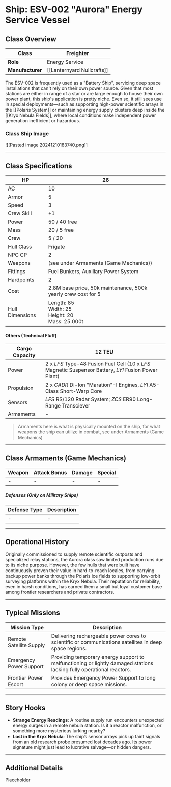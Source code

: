 # Ship: ESV-002 "Aurora" Energy Service Vessel

## Class Overview 

| **Class**        | Freighter                  |
| ---------------- | -------------------------- |
| **Role**         | Energy Service             |
| **Manufacturer** | [[Lanternyard Nullcrafts]] |

The ESV-002 is frequently used as a "Battery Ship", servicing deep space installations that can't rely on their own power source. Given that most stations are either in range of a star or are large enough to house their own power plant, this ship's application is pretty niche. Even so, it still sees use in special deployments—such as supporting high-power scientific arrays in the [[Polaris System]] or maintaining energy supply clusters deep inside the [[Kryx Nebula Fields]], where local conditions make independent power generation inefficient or hazardous.
### Class Ship Image

![[Pasted image 20241210183740.png]]

---

## Class Specifications 

| HP              | 26                                                            |
| --------------- | ------------------------------------------------------------- |
| AC              | 10                                                            |
| Armor           | 5                                                             |
| Speed           | 3                                                             |
| Crew Skill      | +1                                                            |
| Power           | 50 / 40 free                                                  |
| Mass            | 20 / 5 free                                                   |
| Crew            | 5 / 20                                                        |
| Hull Class      | Frigate                                                       |
| NPC CP          | 2                                                             |
| Weapons         | (see under Armaments (Game Mechanics))                        |
| Fittings        | Fuel Bunkers, Auxiliary Power System                          |
| Hardpoints      | 2                                                             |
| Cost            | 2.8M base price, 50k maintenance, 500k yearly crew cost for 5 |
| Hull Dimensions | Length: 85<br>Width: 25<br>Height: 20<br>Mass: 25.000t        |
#### Others (Technical Fluff)

| Cargo Capacity | 12 TEU                                                                                               |
| -------------- | ---------------------------------------------------------------------------------------------------- |
| Power          | 2 x _LFS_ Type-48 Fusion Fuel Cell (10 x _LFS_ Magnetic Suspensor Battery, _LYI_ Fusion Power Plant) |
| Propulsion     | 2 x _CADR_ Di-Ion "Maration"-I Engines, _LYI_ A5-Class Short-Warp Core                               |
| Sensors        | _LFS_ RS/120 Radar System; _ZCS_ ER90 Long-Range Transciever                                         |
| Armaments      | -                                                                                                    |
> Armaments here is what is physically mounted on the ship, for what weapons the ship can utilize in combat, see under Armaments (Game Mechanics)

---

## Class Armaments (Game Mechanics)

| **Weapon** | **Attack Bonus** | **Damage** | **Special** |
| ---------- | ---------------- | ---------- | ----------- |
| -          | -                | -          | -           |
##### Defenses (Only on Military Ships)

| **Defense Type** | **Description** |
| ---------------- | --------------- |
| -                | -               |

---

## Operational History 

Originally commissioned to supply remote scientific outposts and specialized relay stations, the Aurora class saw limited production runs due to its niche purpose. However, the few hulls that were built have continuously proven their value in hard-to-reach locales, from carrying backup power banks through the Polaris ice fields to supporting low-orbit surveying platforms within the Kryx Nebula. Their reputation for reliability, even in harsh conditions, has earned them a small but loyal customer base among frontier researchers and private contractors.

---

## Typical Missions 

| **Mission Type**        | **Description**                                                                                                      |
| ----------------------- | -------------------------------------------------------------------------------------------------------------------- |
| Remote Satellite Supply | Delivering rechargeable power cores to scientific or communications satellites in deep space regions.                |
| Emergency Power Support | Providing temporary energy support to malfunctioning or lightly damaged stations lacking fully operational reactors. |
| Frontier Power Escort   | Provides Emergency Power Support to long colony or deep space missions.                                              |

---

## Story Hooks 

- **Strange Energy Readings**: A routine supply run encounters unexpected energy surges in a remote nebula station. Is it a reactor malfunction, or something more mysterious lurking nearby?
- **Lost in the Kryx Nebula**: The ship’s sensor arrays pick up faint signals from an old research probe presumed lost decades ago. Its power signature might just lead to lucrative salvage—or hidden dangers.

---

## Additional Details 

Placeholder
